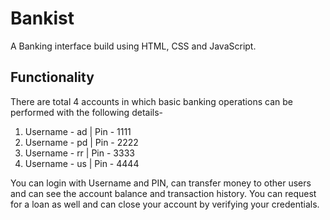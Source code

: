 # Bankist
A Banking interface build using  HTML, CSS and JavaScript.

## Functionality
There are total 4 accounts in which basic banking operations can be performed with the following details-
1. Username - ad | Pin - 1111
2. Username - pd | Pin - 2222
3. Username - rr | Pin - 3333
4. Username - us | Pin - 4444

You can login with Username and PIN, can transfer money to other users and can see the account balance and transaction history.
You can request for a loan as  well and can close your account by verifying your credentials.
